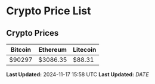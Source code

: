 # Crypto Price List

## Crypto Prices
| Bitcoin | Ethereum | Litecoin |
| ------- | -------- | -------- |
| $90297 | $3086.35 | $88.31 |
**Last Updated:** 2024-11-17 15:58 UTC
**Last Updated:** $DATE$
